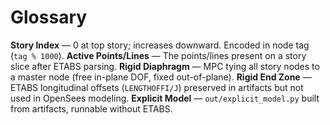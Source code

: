 # Glossary

**Story Index** — 0 at top story; increases downward. Encoded in node tag (`tag % 1000`).
**Active Points/Lines** — The points/lines present on a story slice after ETABS parsing.
**Rigid Diaphragm** — MPC tying all story nodes to a master node (free in-plane DOF, fixed out-of-plane).
**Rigid End Zone** — ETABS longitudinal offsets (`LENGTHOFFI/J`) preserved in artifacts but not used in OpenSees modeling.
**Explicit Model** — `out/explicit_model.py` built from artifacts, runnable without ETABS.

